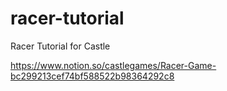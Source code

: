 # racer-tutorial

Racer Tutorial for Castle

https://www.notion.so/castlegames/Racer-Game-bc299213cef74bf588522b98364292c8
